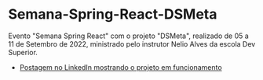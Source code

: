 # Semana-Spring-React-DSMeta
Evento "Semana Spring React" com o projeto "DSMeta", realizado de 05 a 11 de Setembro de 2022, ministrado pelo instrutor Nelio Alves da escola Dev Superior.


* [Postagem no LinkedIn mostrando o projeto em funcionamento](https://www.linkedin.com/posts/geovanaborba_frontend-backend-devsuperior-activity-6974848028306206720-RwJg?utm_source=share&utm_medium=member_desktop)
